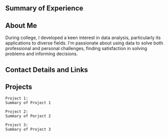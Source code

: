 ## Summary of Experience

## About Me

During college, I developed a keen interest in data analysis, particularly its applications to diverse fields. I'm passionate about using data to solve both professional and personal challenges, finding satisfaction in solving problems and informing decisions. 

## Contact Details and Links

## Projects 
    Project 1:
    Summary of Project 1

    Project 2:
    Summary of Porject 2

    Project 3:
    Summary of Project 3
   